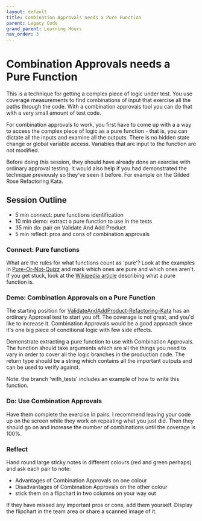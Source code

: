 ```yaml
---
layout: default
title: Combination Approvals needs a Pure Function
parent: Legacy Code
grand_parent: Learning Hours
nav_order: 3
---
```


# Combination Approvals needs a Pure Function

This is a technique for getting a complex piece of logic under test. You use coverage measurements to find combinations of input that exercise all the paths through the code. With a combination approvals tool you can do that with a very small amount of test code.

For combination approvals to work, you first have to come up with a a way to access the complex piece of logic as a pure function - that is, you can dictate all the inputs and examine all the outputs. There is no hidden state change or global variable access. Variables that are input to the function are not modified.

Before doing this session, they should have already done an exercise with ordinary approval testing. It would also help if you had demonstrated the technique previously so they've seen it before. For example on the Gilded Rose Refactoring Kata.

## Session Outline

* 5 min connect: pure functions identification  
* 10 min demo: extract a pure function to use in the tests
* 35 min do: pair on Validate And Add Product 
* 5 min reflect: pros and cons of combination approvals

### Connect: Pure functions
What are the rules for what functions count as 'pure'? Look at the examples in [Pure-Or-Not-Quizz](https://github.com/emilybache/Pure-Or-Not-Quizz) and mark which ones are pure and which ones aren't. If you get stuck, look at the [Wikipedia article](https://en.wikipedia.org/wiki/Pure_function) describing what a pure function is. 

### Demo: Combination Approvals on a Pure Function
The starting position for [ValidateAndAddProduct-Refactoring-Kata](https://github.com/emilybache/ValidateAndAddProduct-Refactoring-Kata) has an ordinary Approval test to start you off. The coverage is not great, and you'd like to increase it. Combination Approvals would be a good approach since it's one big piece of conditional logic with few side effects.

Demonstrate extracting a pure function to use with Combination Approvals. The function should take arguments which are all the things you need to vary in order to cover all the logic branches in the production code. The return type should be a string which contains all the important outputs and can be used to verify against.

Note: the branch 'with_tests' includes an example of how to write this function.

### Do: Use Combination Approvals
Have them complete the exercise in pairs. I recommend leaving your code up on the screen while they work on repeating what you just did. Then they should go on and increase the number of combinations until the coverage is 100%.

### Reflect
Hand round large sticky notes in different colours (red and green perhaps) and ask each pair to note:

- Advantages of Combination Approvals on one colour
- Disadvantages of Combination Approvals on the other colour
- stick them on a flipchart in two columns on your way out

If they have missed any important pros or cons, add them yourself. Display the flipchart in the team area or share a scanned image of it.